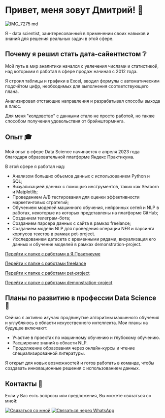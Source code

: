 # Привет, меня зовут Дмитрий! 👋

![IMG_7275 md](https://github.com/user-attachments/assets/88438ae3-f98b-46fd-923b-520b5f4e2aaf) 

Я - data scientist, заинтересованный в применении своих навыков и знаний для решения реальных задач в этой сфере.

## Почему я решил стать дата-сайентистом ❔

Мой путь в мир аналитики начался с увлечения числами и статистикой, над которыми я работал в сфере продаж начиная с 2012 года. 

Я строил таблицы и графики в Excel, вводил формулы с автоматическим подсчётом цифр, необходимых для выполнения соответствующего плана.

Анализировал отстающие направления и разрабатывал способы выхода в плюс.

Для меня "колдовство" с данными стало не просто работой, но также способом получения удовольствия от брэйншторминга.

## Опыт 🎓

Мой опыт в сфере Data Science начинается с апреля 2023 года благодаря образовательной платформе Яндекс Практикума.

В этой сфере я работал над:
- Анализом больших объемов данных с использованием Python и SQL;
- Визуализацией данных с помощью инструментов, таких как Seaborn и Matplotlib;
- Проведением A/B тестирования для оценки эффективности маркетинговых стратегий;
- Обучением моделей машинного обучения, нейронных сетей и NLP в работах, некоторые из которых представлены на платформе GitHub;
- Созданием телеграм-бота;
- Созданием парсера данных с сайта в рамках freelance;
- Созданием модели NLP для проведения операции NER и парсинга корпусов текстов в рамках pet-project.
- Исследованием датасета с временными рядами, визуализация его данных и обучение моделей в рамках demonstration-project.
  
[Перейти к папке с работами в Я.Практикуме](https://github.com/glumov-d/glumov-d.github.io/tree/main/practicum-projects)

[Перейти к папке с работами freelance](https://github.com/glumov-d/glumov-d.github.io/tree/main/freelance)

[Перейти к папке с работами pet-project](https://github.com/glumov-d/glumov-d.github.io/tree/main/pet-project)

[Перейти к папке с работами demonstration-project](https://github.com/glumov-d/glumov-d.github.io/tree/main/demonstration-project)

## Планы по развитию в профессии Data Science 📅

Сейчас я активно изучаю продвинутые алгоритмы машинного обучения и углубляюсь в области искусственного интеллекта. Мои планы на будущее включают:
- Участие в проектах по машинному обучению и глубокому обучению.
- Расширение знаний в области NLP.
- Продолжение образования через онлайн-курсы и чтение специализированной литературы.

Я открыт для новых возможностей и готов работать в команде, чтобы создавать инновационные решения с использованием данных.

## Контакты 📲

Если у Вас есть вопросы или предложения, Вы можете связаться со мной:

[![Связаться со мной](https://cdn.icon-icons.com/icons2/306/PNG/96/Email-Icon_33999.png)](mailto:i@dglumov.ru)    [![Связаться через WhatsApp](https://cdn.icon-icons.com/icons2/2857/PNG/96/logo_whatsapp_icon_181638.png)](https://wa.me/79651021705)
